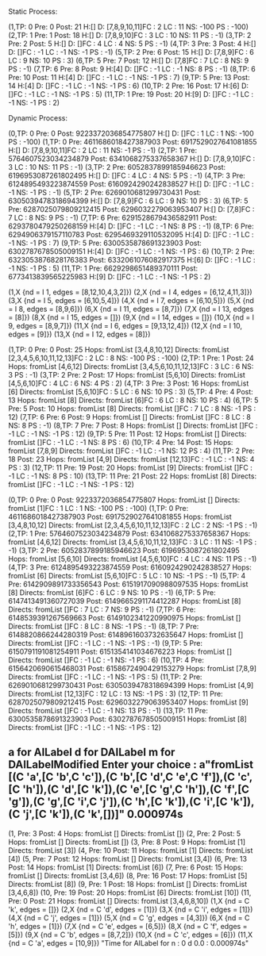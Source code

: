 Static Process:

(1,TP: 0 Pre: 0 Post:  21 H:[] D: [7,8,9,10,11]FC : 2 LC :  11 NS: -100 PS : -100)
(2,TP: 1 Pre: 1 Post:  18 H:[] D: [7,8,9,10]FC : 3 LC :  10 NS: 11 PS : -1)
(3,TP: 2 Pre: 2 Post:  5 H:[] D: []FC : 4 LC :  4 NS: 5 PS : -1)
(4,TP: 3 Pre: 3 Post:  4 H:[] D: []FC : -1 LC :  -1 NS: -1 PS : -1)
(5,TP: 2 Pre: 6 Post:  15 H:[] D: [7,8,9]FC : 6 LC :  9 NS: 10 PS : 3)
(6,TP: 5 Pre: 7 Post:  12 H:[] D: [7,8]FC : 7 LC :  8 NS: 9 PS : -1)
(7,TP: 6 Pre: 8 Post:  9 H:[4] D: []FC : -1 LC :  -1 NS: 8 PS : -1)
(8,TP: 6 Pre: 10 Post:  11 H:[4] D: []FC : -1 LC :  -1 NS: -1 PS : 7)
(9,TP: 5 Pre: 13 Post:  14 H:[4] D: []FC : -1 LC :  -1 NS: -1 PS : 6)
(10,TP: 2 Pre: 16 Post:  17 H:[6] D: []FC : -1 LC :  -1 NS: -1 PS : 5)
(11,TP: 1 Pre: 19 Post:  20 H:[9] D: []FC : -1 LC :  -1 NS: -1 PS : 2)


Dynamic Process:

(0,TP: 0 Pre: 0 Post:  9223372036854775807 H:[] D: []FC : 1 LC :  1 NS: -100 PS : -100)
(1,TP: 0 Pre: 4611686018427387903 Post:  6917529027641081855 H:[] D: [7,8,9,10,11]FC : 2 LC :  11 NS: -1 PS : -1)
(2,TP: 1 Pre: 5764607523034234879 Post:  6341068275337658367 H:[] D: [7,8,9,10]FC : 3 LC :  10 NS: 11 PS : -1)
(3,TP: 2 Pre: 6052837899185946623 Post:  6196953087261802495 H:[] D: []FC : 4 LC :  4 NS: 5 PS : -1)
(4,TP: 3 Pre: 6124895493223874559 Post:  6160924290242838527 H:[] D: []FC : -1 LC :  -1 NS: -1 PS : -1)
(5,TP: 2 Pre: 6269010681299730431 Post:  6305039478318694399 H:[] D: [7,8,9]FC : 6 LC :  9 NS: 10 PS : 3)
(6,TP: 5 Pre: 6287025079809212415 Post:  6296032279063953407 H:[] D: [7,8]FC : 7 LC :  8 NS: 9 PS : -1)
(7,TP: 6 Pre: 6291528679436582911 Post:  6293780479250268159 H:[4] D: []FC : -1 LC :  -1 NS: 8 PS : -1)
(8,TP: 6 Pre: 6294906379157110783 Post:  6295469329110532095 H:[4] D: []FC : -1 LC :  -1 NS: -1 PS : 7)
(9,TP: 5 Pre: 6300535878691323903 Post:  6302787678505009151 H:[4] D: []FC : -1 LC :  -1 NS: -1 PS : 6)
(10,TP: 2 Pre: 6323053876828176383 Post:  6332061076082917375 H:[6] D: []FC : -1 LC :  -1 NS: -1 PS : 5)
(11,TP: 1 Pre: 6629298651489370111 Post:  6773413839565225983 H:[9] D: []FC : -1 LC :  -1 NS: -1 PS : 2)


(1,X {nd = I 1, edges = [8,12,10,4,3,2]})
(2,X {nd = I 4, edges = [6,12,4,11,3]})
(3,X {nd = I 5, edges = [6,10,5,4]})
(4,X {nd = I 7, edges = [6,10,5]})
(5,X {nd = I 8, edges = [8,9,6]})
(6,X {nd = I 11, edges = [8,7]})
(7,X {nd = I 13, edges = [8]})
(8,X {nd = I 15, edges = []})
(9,X {nd = I 14, edges = []})
(10,X {nd = I 9, edges = [8,9,7]})
(11,X {nd = I 6, edges = [9,13,12,4]})
(12,X {nd = I 10, edges = [9]})
(13,X {nd = I 12, edges = [8]})







(1,TP: 0 Pre: 0 Post:  25 Hops: fromList [3,4,8,10,12] Directs:  fromList [2,3,4,5,6,10,11,12,13]FC : 2 LC :  8 NS: -100 PS : -100)
(2,TP: 1 Pre: 1 Post:  24 Hops: fromList [4,6,12] Directs:  fromList [3,4,5,6,10,11,12,13]FC : 3 LC :  6 NS: 3 PS : -1)
(3,TP: 2 Pre: 2 Post:  17 Hops: fromList [5,6,10] Directs:  fromList [4,5,6,10]FC : 4 LC :  6 NS: 4 PS : 2)
(4,TP: 3 Pre: 3 Post:  16 Hops: fromList [6] Directs:  fromList [5,6,10]FC : 5 LC :  6 NS: 10 PS : 3)
(5,TP: 4 Pre: 4 Post:  13 Hops: fromList [8] Directs:  fromList [6]FC : 6 LC :  8 NS: 10 PS : 4)
(6,TP: 5 Pre: 5 Post:  10 Hops: fromList [8] Directs:  fromList []FC : 7 LC :  8 NS: -1 PS : 12)
(7,TP: 6 Pre: 6 Post:  9 Hops: fromList [] Directs:  fromList []FC : 8 LC :  8 NS: 8 PS : -1)
(8,TP: 7 Pre: 7 Post:  8 Hops: fromList [] Directs:  fromList []FC : -1 LC :  -1 NS: -1 PS : 12)
(9,TP: 5 Pre: 11 Post:  12 Hops: fromList [] Directs:  fromList []FC : -1 LC :  -1 NS: 8 PS : 6)
(10,TP: 4 Pre: 14 Post:  15 Hops: fromList [7,8,9] Directs:  fromList []FC : -1 LC :  -1 NS: 12 PS : 4)
(11,TP: 2 Pre: 18 Post:  23 Hops: fromList [4,9] Directs:  fromList [12,13]FC : -1 LC :  -1 NS: 4 PS : 3)
(12,TP: 11 Pre: 19 Post:  20 Hops: fromList [9] Directs:  fromList []FC : -1 LC :  -1 NS: 8 PS : 10)
(13,TP: 11 Pre: 21 Post:  22 Hops: fromList [8] Directs:  fromList []FC : -1 LC :  -1 NS: -1 PS : 12)



(0,TP: 0 Pre: 0 Post:  9223372036854775807 Hops: fromList [] Directs:  fromList [1]FC : 1 LC :  1 NS: -100 PS : -100)
(1,TP: 0 Pre: 4611686018427387903 Post:  6917529027641081855 Hops: fromList [3,4,8,10,12] Directs:  fromList [2,3,4,5,6,10,11,12,13]FC : 2 LC :  2 NS: -1 PS : -1)
(2,TP: 1 Pre: 5764607523034234879 Post:  6341068275337658367 Hops: fromList [4,6,12] Directs:  fromList [3,4,5,6,10,11,12,13]FC : 3 LC :  11 NS: -1 PS : -1)
(3,TP: 2 Pre: 6052837899185946623 Post:  6196953087261802495 Hops: fromList [5,6,10] Directs:  fromList [4,5,6,10]FC : 4 LC :  4 NS: 11 PS : -1)
(4,TP: 3 Pre: 6124895493223874559 Post:  6160924290242838527 Hops: fromList [6] Directs:  fromList [5,6,10]FC : 5 LC :  10 NS: -1 PS : -1)
(5,TP: 4 Pre: 6142909891733356543 Post:  6151917090988097535 Hops: fromList [8] Directs:  fromList [6]FC : 6 LC :  9 NS: 10 PS : -1)
(6,TP: 5 Pre: 6147413491360727039 Post:  6149665291174412287 Hops: fromList [8] Directs:  fromList []FC : 7 LC :  7 NS: 9 PS : -1)
(7,TP: 6 Pre: 6148539391267569663 Post:  6149102341220990975 Hops: fromList [] Directs:  fromList []FC : 8 LC :  8 NS: -1 PS : -1)
(8,TP: 7 Pre: 6148820866244280319 Post:  6148961603732635647 Hops: fromList [] Directs:  fromList []FC : -1 LC :  -1 NS: -1 PS : -1)
(9,TP: 5 Pre: 6150791191081254911 Post:  6151354141034676223 Hops: fromList [] Directs:  fromList []FC : -1 LC :  -1 NS: -1 PS : 6)
(10,TP: 4 Pre: 6156420690615468031 Post:  6158672490429153279 Hops: fromList [7,8,9] Directs:  fromList []FC : -1 LC :  -1 NS: -1 PS : 5)
(11,TP: 2 Pre: 6269010681299730431 Post:  6305039478318694399 Hops: fromList [4,9] Directs:  fromList [12,13]FC : 12 LC :  13 NS: -1 PS : 3)
(12,TP: 11 Pre: 6287025079809212415 Post:  6296032279063953407 Hops: fromList [9] Directs:  fromList []FC : -1 LC :  -1 NS: 13 PS : -1)
(13,TP: 11 Pre: 6300535878691323903 Post:  6302787678505009151 Hops: fromList [8] Directs:  fromList []FC : -1 LC :  -1 NS: -1 PS : 12)



a for AILabel
d for DAILabel
m for DAILabelModified
Enter your choice : 
a"fromList [(C 'a',[C 'b',C 'c']),(C 'b',[C 'd',C 'e',C 'f']),(C 'c',[C 'h']),(C 'd',[C 'k']),(C 'e',[C 'g',C 'h']),(C 'f',[C 'g']),(C 'g',[C 'i',C 'j']),(C 'h',[C 'k']),(C 'i',[C 'k']),(C 'j',[C 'k']),(C 'k',[])]"
0.000974s
-------------------
(1, Pre: 3 Post:  4 Hops: fromList [] Directs:  fromList [])
(2, Pre: 2 Post:  5 Hops: fromList [] Directs:  fromList [])
(3, Pre: 8 Post:  9 Hops: fromList [1] Directs:  fromList [3])
(4, Pre: 10 Post:  11 Hops: fromList [1] Directs:  fromList [4])
(5, Pre: 7 Post:  12 Hops: fromList [] Directs:  fromList [3,4])
(6, Pre: 13 Post:  14 Hops: fromList [1] Directs:  fromList [6])
(7, Pre: 6 Post:  15 Hops: fromList [] Directs:  fromList [3,4,6])
(8, Pre: 16 Post:  17 Hops: fromList [5] Directs:  fromList [8])
(9, Pre: 1 Post:  18 Hops: fromList [] Directs:  fromList [3,4,6,8])
(10, Pre: 19 Post:  20 Hops: fromList [6] Directs:  fromList [10])
(11, Pre: 0 Post:  21 Hops: fromList [] Directs:  fromList [3,4,6,8,10])
(1,X {nd = C 'k', edges = []})
(2,X {nd = C 'd', edges = [1]})
(3,X {nd = C 'i', edges = [1]})
(4,X {nd = C 'j', edges = [1]})
(5,X {nd = C 'g', edges = [4,3]})
(6,X {nd = C 'h', edges = [1]})
(7,X {nd = C 'e', edges = [6,5]})
(8,X {nd = C 'f', edges = [5]})
(9,X {nd = C 'b', edges = [8,7,2]})
(10,X {nd = C 'c', edges = [6]})
(11,X {nd = C 'a', edges = [10,9]})
"Time for AILabel  for n : 0 d 0.0 : 0.000974s"